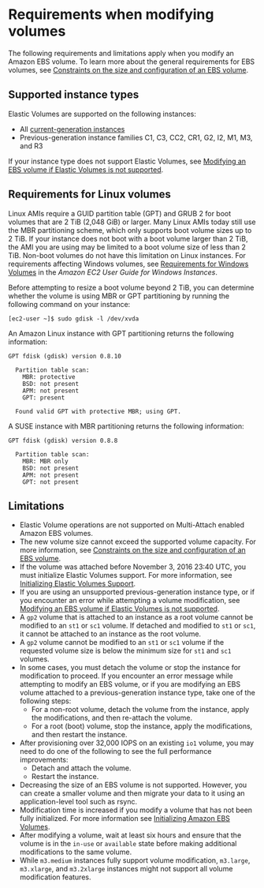 # Requirements when modifying volumes<a name="modify-volume-requirements"></a>

The following requirements and limitations apply when you modify an Amazon EBS volume\. To learn more about the general requirements for EBS volumes, see [Constraints on the size and configuration of an EBS volume](volume_constraints.md)\.

## Supported instance types<a name="instance-support"></a>

Elastic Volumes are supported on the following instances:
+ All [current\-generation instances](instance-types.md#current-gen-instances)
+ Previous\-generation instance families C1, C3, CC2, CR1, G2, I2, M1, M3, and R3

If your instance type does not support Elastic Volumes, see [Modifying an EBS volume if Elastic Volumes is not supported](requesting-ebs-volume-modifications.md#modify-volume-stop-start)\.

## Requirements for Linux volumes<a name="linux-volumes"></a>

Linux AMIs require a GUID partition table \(GPT\) and GRUB 2 for boot volumes that are 2 TiB \(2,048 GiB\) or larger\. Many Linux AMIs today still use the MBR partitioning scheme, which only supports boot volume sizes up to 2 TiB\. If your instance does not boot with a boot volume larger than 2 TiB, the AMI you are using may be limited to a boot volume size of less than 2 TiB\. Non\-boot volumes do not have this limitation on Linux instances\. For requirements affecting Windows volumes, see [Requirements for Windows Volumes](https://docs.aws.amazon.com/AWSEC2/latest/WindowsGuide/volume_constraints.html) in the *Amazon EC2 User Guide for Windows Instances*\.

Before attempting to resize a boot volume beyond 2 TiB, you can determine whether the volume is using MBR or GPT partitioning by running the following command on your instance:

```
[ec2-user ~]$ sudo gdisk -l /dev/xvda
```

An Amazon Linux instance with GPT partitioning returns the following information:

```
GPT fdisk (gdisk) version 0.8.10
  
  Partition table scan:
    MBR: protective
    BSD: not present
    APM: not present
    GPT: present
  
  Found valid GPT with protective MBR; using GPT.
```

A SUSE instance with MBR partitioning returns the following information:

```
GPT fdisk (gdisk) version 0.8.8
  
  Partition table scan:
    MBR: MBR only
    BSD: not present
    APM: not present
    GPT: not present
```

## Limitations<a name="elastic-volumes-limitations"></a>
+ Elastic Volume operations are not supported on Multi\-Attach enabled Amazon EBS volumes\.
+ The new volume size cannot exceed the supported volume capacity\. For more information, see [Constraints on the size and configuration of an EBS volume](volume_constraints.md)\.
+ If the volume was attached before November 3, 2016 23:40 UTC, you must initialize Elastic Volumes support\. For more information, see [Initializing Elastic Volumes Support](requesting-ebs-volume-modifications.md#initialize-modification-support)\.
+ If you are using an unsupported previous\-generation instance type, or if you encounter an error while attempting a volume modification, see [Modifying an EBS volume if Elastic Volumes is not supported](requesting-ebs-volume-modifications.md#modify-volume-stop-start)\.
+ A `gp2` volume that is attached to an instance as a root volume cannot be modified to an `st1` or `sc1` volume\. If detached and modified to `st1` or `sc1`, it cannot be attached to an instance as the root volume\.
+ A `gp2` volume cannot be modified to an `st1` or `sc1` volume if the requested volume size is below the minimum size for `st1` and `sc1` volumes\.
+ In some cases, you must detach the volume or stop the instance for modification to proceed\. If you encounter an error message while attempting to modify an EBS volume, or if you are modifying an EBS volume attached to a previous\-generation instance type, take one of the following steps:
  + For a non\-root volume, detach the volume from the instance, apply the modifications, and then re\-attach the volume\.
  + For a root \(boot\) volume, stop the instance, apply the modifications, and then restart the instance\.
+ After provisioning over 32,000 IOPS on an existing `io1` volume, you may need to do one of the following to see the full performance improvements:
  + Detach and attach the volume\.
  + Restart the instance\.
+ Decreasing the size of an EBS volume is not supported\. However, you can create a smaller volume and then migrate your data to it using an application\-level tool such as rsync\.
+ Modification time is increased if you modify a volume that has not been fully initialized\. For more information see [Initializing Amazon EBS Volumes](ebs-initialize.md)\.
+ After modifying a volume, wait at least six hours and ensure that the volume is in the `in-use` or `available` state before making additional modifications to the same volume\.
+ While `m3.medium` instances fully support volume modification, `m3.large`, `m3.xlarge`, and `m3.2xlarge` instances might not support all volume modification features\.